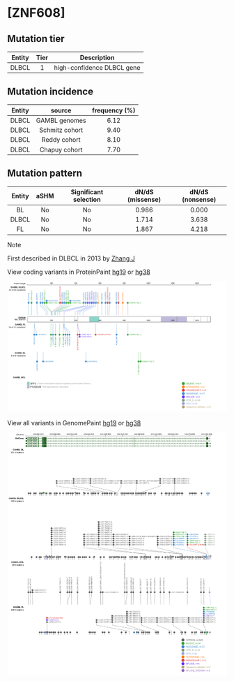 # [ZNF608]

## Mutation tier

|Entity|Tier|Description               |
|:------:|:----:|--------------------------|
|DLBCL |1   |high-confidence DLBCL gene|
## Mutation incidence

|Entity|source        |frequency (%)|
|:------:|:--------------:|:-------------:|
|DLBCL |GAMBL genomes |6.12         |
|DLBCL |Schmitz cohort|9.40         |
|DLBCL |Reddy cohort  |8.10         |
|DLBCL |Chapuy cohort |7.70         |

## Mutation pattern

|Entity|aSHM|Significant selection|dN/dS (missense)|dN/dS (nonsense)|
|:------:|:----:|:---------------------:|:----------------:|:----------------:|
|BL    |No  |No                   |0.986           |0.000           |
|DLBCL |No  |No                   |1.714           |3.638           |
|FL    |No  |No                   |1.867           |4.218           |


> [!NOTE]
> First described in DLBCL in 2013 by [Zhang J](https://pubmed.ncbi.nlm.nih.gov/23292937)


View coding variants in ProteinPaint [hg19](https://www.bcgsc.ca/downloads/morinlab/GAMBL/test/genes/ZNF608_protein.html)  or [hg38](https://www.bcgsc.ca/downloads/morinlab/GAMBL/test/genes/ZNF608_protein_hg38.html)

![image](images/proteinpaint/ZNF608_NM_020747.svg)

View all variants in GenomePaint [hg19](https://www.bcgsc.ca/downloads/morinlab/GAMBL/test/genes/ZNF608.html)  or [hg38](https://www.bcgsc.ca/downloads/morinlab/GAMBL/test/genes/ZNF608_hg38.html)

![image](images/proteinpaint/ZNF608.svg)
